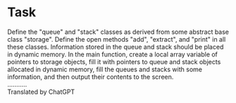 # Task
Define the "queue" and "stack" classes as derived from some abstract base class "storage". Define the open methods "add", "extract", and "print" in all these classes. Information stored in the queue and stack should be placed in dynamic memory. In the main function, create a local array variable of pointers to storage objects, fill it with pointers to queue and stack objects allocated in dynamic memory, fill the queues and stacks with some information, and then output their contents to the screen.  
...........  
Translated by ChatGPT  
